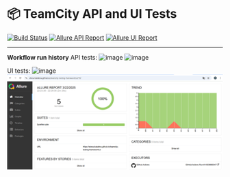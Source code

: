 # 📦 TeamCity API and UI Tests

[![Build Status](https://github.com/elena-balakina/Restful-booker-lombok/actions/workflows/run-tests.yml/badge.svg)](https://github.com/elena-balakina/teamcity-testing-framework/actions)
[![Allure API Report](https://img.shields.io/badge/Allure_API-Report-blueviolet?logo=allure&style=flat-square)](https://elena-balakina.github.io/teamcity-testing-framework/api/)
[![Allure UI Report](https://img.shields.io/badge/Allure_UI-Report-blue?logo=allure&style=flat-square)](https://elena-balakina.github.io/teamcity-testing-framework/ui/)


---

**Workflow run history**
API tests:
![image](https://github.com/user-attachments/assets/7f7317a5-e776-4a2d-98c0-5897dd99e4f8)
![image](https://github.com/user-attachments/assets/1d4a5297-323b-4b0f-a3b6-e5c04e138759)

UI tests:
![image](https://github.com/user-attachments/assets/471a3e14-a083-4ac9-b0ed-6075c1d9c485)
![img.png](img.png)
